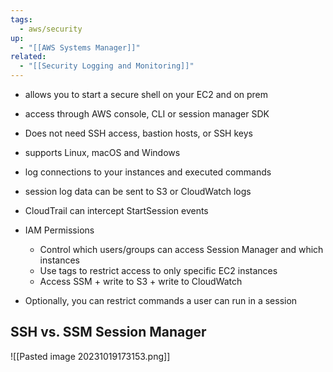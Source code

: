 ```yaml
---
tags:
  - aws/security
up:
  - "[[AWS Systems Manager]]"
related:
  - "[[Security Logging and Monitoring]]"
---
```

- allows you to start a secure shell on your EC2 and on prem
- access through AWS console, CLI or session manager SDK
- Does not need SSH access, bastion hosts, or SSH keys
- supports Linux, macOS and Windows
- log connections to your instances and executed commands
- session log data can be sent to S3 or CloudWatch logs
- CloudTrail can intercept StartSession events

- IAM Permissions
	- Control which users/groups can access Session Manager and which instances
	- Use tags to restrict access to only specific EC2 instances
	- Access SSM + write to S3 + write to CloudWatch
- Optionally, you can restrict commands a user can run in a session


## SSH vs. SSM Session Manager


![[Pasted image 20231019173153.png]]
